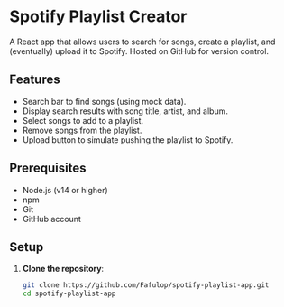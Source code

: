 # Spotify Playlist Creator

A React app that allows users to search for songs, create a playlist, and (eventually) upload it to Spotify. Hosted on GitHub for version control.

## Features
- Search bar to find songs (using mock data).
- Display search results with song title, artist, and album.
- Select songs to add to a playlist.
- Remove songs from the playlist.
- Upload button to simulate pushing the playlist to Spotify.

## Prerequisites
- Node.js (v14 or higher)
- npm
- Git
- GitHub account

## Setup

1. **Clone the repository**:
   ```bash
   git clone https://github.com/Fafulop/spotify-playlist-app.git
   cd spotify-playlist-app